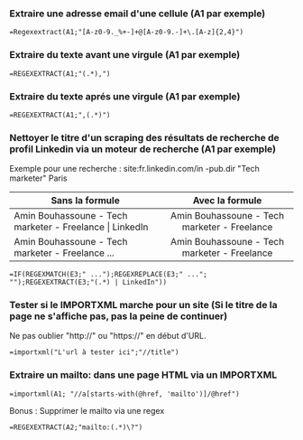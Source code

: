 ### Extraire une adresse email d'une cellule (A1 par exemple)
```
=Regexextract(A1;"[A-z0-9._%+-]+@[A-z0-9.-]+\.[A-z]{2,4}")
```

### Extraire du texte avant une virgule (A1 par exemple)
```
=REGEXEXTRACT(A1;"(.*),")
```

### Extraire du texte aprés une virgule (A1 par exemple)
```
=REGEXEXTRACT(A1;",(.*)")
```

### Nettoyer le titre d'un scraping des résultats de recherche de profil Linkedin via un moteur de recherche (A1 par exemple)

Exemple pour une recherche : site:fr.linkedin.com/in -pub.dir "Tech marketer" Paris

| Sans la formule        | Avec la formule           |
| ------------- |:-------------:|
| Amin Bouhassoune - Tech marketer - Freelance \| LinkedIn      | Amin Bouhassoune - Tech marketer - Freelance      |
| Amin Bouhassoune - Tech marketer - Freelance ... | Amin Bouhassoune - Tech marketer - Freelance      |


```
=IF(REGEXMATCH(E3;" ...");REGEXREPLACE(E3;" ..."; "");REGEXEXTRACT(E3;"(.*) | LinkedIn"))
```

### Tester si le IMPORTXML marche pour un site (Si le titre de la page ne s'affiche pas, pas la peine de continuer)
Ne pas oublier "http://" ou "https://" en début d'URL.
```
=importxml("L'url à tester ici";"//title")
```

### Extraire un mailto: dans une page HTML via un IMPORTXML
```
=importxml(A1; "//a[starts-with(@href, 'mailto')]/@href")
```
Bonus : Supprimer le mailto via une regex
```
=REGEXEXTRACT(A2;"mailto:(.*)\?")
```
